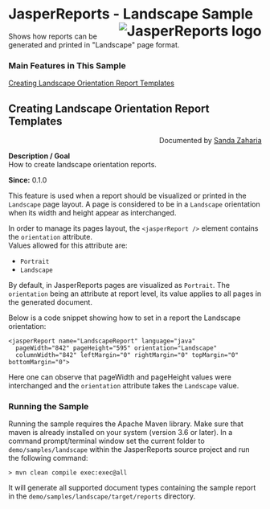 
# JasperReports - Landscape Sample <img src="https://jasperreports.sourceforge.net/resources/jasperreports.svg" alt="JasperReports logo" align="right"/>

Shows how reports can be generated and printed in "Landscape" page format.

### Main Features in This Sample

[Creating Landscape Orientation Report Templates](#landscape)

## <a name='landscape'>Creating</a> Landscape Orientation Report Templates
<div align="right">Documented by <a href='mailto:shertage@users.sourceforge.net'>Sanda Zaharia</a></div>

**Description / Goal**\
How to create landscape orientation reports.

**Since:** 0.1.0

This feature is used when a report should be visualized or printed in the `Landscape` page layout. A page is considered to be in a `Landscape` orientation when its width and height appear as interchanged.

In order to manage its pages layout, the `<jasperReport />` element contains the `orientation` attribute.\
Values allowed for this attribute are:

- `Portrait`
- `Landscape`

By default, in JasperReports pages are visualized as `Portrait`. The `orientation` being an attribute at report level, its value applies to all pages in the generated document.

Below is a code snippet showing how to set in a report the Landscape orientation:

```
<jasperReport name="LandscapeReport" language="java"
  pageWidth="842" pageHeight="595" orientation="Landscape"
  columnWidth="842" leftMargin="0" rightMargin="0" topMargin="0" bottomMargin="0">
```

Here one can observe that pageWidth and pageHeight values were interchanged and the `orientation` attribute takes the `Landscape` value.

### Running the Sample

Running the sample requires the Apache Maven library. Make sure that maven is already installed on your system (version 3.6 or later).
In a command prompt/terminal window set the current folder to `demo/samples/landscape` within the JasperReports source project and run the following command:

```
> mvn clean compile exec:exec@all
```

It will generate all supported document types containing the sample report in the `demo/samples/landscape/target/reports` directory.
